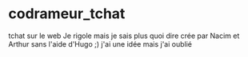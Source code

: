 # codrameur_tchat
tchat sur le web
Je rigole
mais je sais plus quoi dire
crée par Nacim et Arthur sans l'aide d'Hugo ;)
 j'ai une idée mais j'ai oublié

